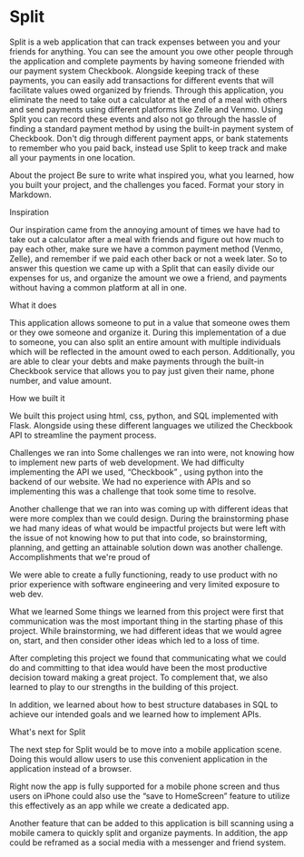 # Split


Split is a web application that can track expenses between you and your friends for anything. You can see the amount you owe other people through the application and complete payments by having someone friended with our payment system Checkbook. Alongside keeping track of these payments, you can easily add transactions for different events that will facilitate values owed organized by friends. Through this application, you eliminate the need to take out a calculator at the end of a meal with others and send payments using different platforms like Zelle and Venmo. Using Split you can record these events and also not go through the hassle of finding a standard payment method by using the built-in payment system of Checkbook. Don't dig through different payment apps, or bank statements to remember who you paid back, instead use Split to keep track and make all your payments in one location. 

About the project
Be sure to write what inspired you, what you learned, how you built your project, and the challenges you faced. Format your story in Markdown.

Inspiration

Our inspiration came from the annoying amount of times we have had to take out a calculator after a meal with friends and figure out how much to pay each other, make sure we have a common payment method (Venmo, Zelle), and remember if we paid each other back or not a week later. So to answer this question we came up with a Split that can easily divide our expenses for us, and organize the amount we owe a friend, and payments without having a common platform at all in one. 

What it does

This application allows someone to put in a value that someone owes them or they owe someone and organize it. During this implementation of a due to someone, you can also split an entire amount with multiple individuals which will be reflected in the amount owed to each person. Additionally, you are able to clear your debts and make payments through the built-in Checkbook service that allows you to pay just given their name, phone number, and value amount. 

How we built it

We built this project using html, css, python, and SQL implemented with Flask. Alongside using these different languages we utilized the Checkbook API to streamline the payment process. 

Challenges we ran into
Some challenges we ran into were, not knowing how to implement new parts of web development. We had difficulty implementing the API we used, “Checkbook” , using python into the backend of our website. We had no experience with APIs and so implementing this was a challenge that took some time to resolve.  

Another challenge that we ran into was coming up with different ideas that were more complex than we could design. During the brainstorming phase we had many ideas of what would be impactful projects but were left with the issue of not knowing how to put that into code, so brainstorming, planning, and getting an attainable solution down was another challenge.
Accomplishments that we're proud of

We were able to create a fully functioning, ready to use product with no prior experience with software engineering and very limited exposure to web dev.

What we learned
Some things we learned from this project were first that communication was the most important thing in the starting phase of this project. While brainstorming, we had different ideas that we would agree on, start, and then consider other ideas which led to a loss of time. 

After completing this project we found that communicating what we could do and committing to that idea would have been the most productive decision toward making a great project. To complement that, we also learned to play to our strengths in the building of this project. 

In addition, we learned about how to best structure databases in SQL to achieve our intended goals and we learned how to implement APIs.

What's next for Split

The next step for Split would be to move into a mobile application scene. Doing this would allow users to use this convenient application in the application instead of a browser. 

Right now the app is fully supported for a mobile phone screen and thus users on iPhone could also use the “save to HomeScreen” feature to utilize this effectively as an app while we create a dedicated app. 

Another feature that can be added to this application is bill scanning using a mobile camera to quickly split and organize payments. In addition, the app could be reframed as a social media with a messenger and friend system.
